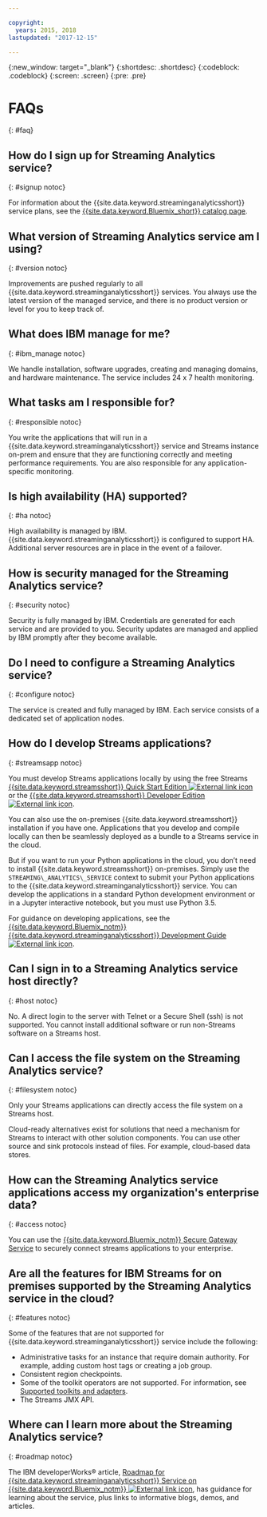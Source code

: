 ```yaml
---

copyright:
  years: 2015, 2018
lastupdated: "2017-12-15"

---
```


<!-- Attribute definitions -->
{:new_window: target="_blank"}
{:shortdesc: .shortdesc}
{:codeblock: .codeblock}
{:screen: .screen}
{:pre: .pre}

# FAQs
{: #faq}

## How do I sign up for Streaming Analytics service?
{: #signup notoc}  

For information about the {{site.data.keyword.streaminganalyticsshort}} service plans, see the [{{site.data.keyword.Bluemix_short}} catalog page](https://console.ng.bluemix.net/catalog/services/streaming-analytics).

## What version of Streaming Analytics service am I using?
{: #version notoc}   

Improvements are pushed regularly to all {{site.data.keyword.streaminganalyticsshort}} services. You always use the latest version of the managed service, and there is no product version or level for you to keep track of.

## What does IBM manage for me?
{: #ibm_manage notoc}   

We handle installation, software upgrades, creating and managing domains, and hardware maintenance. The service includes 24 x 7 health monitoring.


## What tasks am I responsible for?  
{: #responsible notoc}

You write the applications that will run in a {{site.data.keyword.streaminganalyticsshort}} service and Streams instance on-prem and ensure that they are functioning correctly and meeting performance requirements. You are also responsible for any application-specific monitoring.

## Is high availability (HA) supported?
{: #ha notoc}

High availability is managed by IBM. {{site.data.keyword.streaminganalyticsshort}} is configured to support HA. Additional server resources are in place in the event of a failover.

## How is security managed for the Streaming Analytics service?
{: #security notoc}  

Security is fully managed by IBM. Credentials are generated for each service and are provided to you. Security updates are managed and applied by IBM promptly after they become available.

## Do I need to configure a Streaming Analytics service?  
{: #configure notoc}

The service is created and fully managed by IBM. Each service consists of a dedicated set of application nodes.

## How do I develop Streams applications?
{: #streamsapp notoc}

You must develop Streams applications locally by using the free Streams [{{site.data.keyword.streamsshort}} Quick Start Edition ![External link icon](../../icons/launch-glyph.svg "External link icon")](http://ibmstreams.github.io/streamsx.documentation/docs/4.2/qse-intro/) or the [{{site.data.keyword.streamsshort}} Developer Edition ![External link icon](../../icons/launch-glyph.svg "External link icon")](http://www.ibm.com/support/docview.wss?uid=swg24042775).

You can also use the on-premises {{site.data.keyword.streamsshort}} installation if you have one. Applications that you develop and compile locally can then be seamlessly deployed as a bundle to a Streams service in the cloud.

But if you want to run your Python applications in the cloud, you don’t need to install {{site.data.keyword.streamsshort}} on-premises. Simply use the `STREAMING\_ANALYTICS\_SERVICE` context to submit your Python applications to the {{site.data.keyword.streaminganalyticsshort}} service. You can develop the applications in a standard Python development environment or in a Jupyter interactive notebook, but you must use Python 3.5.

For guidance on developing applications, see the [{{site.data.keyword.Bluemix_notm}} {{site.data.keyword.streaminganalyticsshort}} Development Guide ![External link icon](../../icons/launch-glyph.svg "External link icon")](https://developer.ibm.com/streamsdev/docs/bluemix-streaming-analytics-development-guide/).

## Can I sign in to a Streaming Analytics service host directly?
{: #host notoc}  

No. A direct login to the server with Telnet or a Secure Shell (ssh) is not supported. You cannot install additional software or run non-Streams software on a Streams host.

## Can I access the file system on the Streaming Analytics service?
{: #filesystem notoc}  

Only your Streams applications can directly access the file system on a Streams host.

Cloud-ready alternatives exist for solutions that need a mechanism for Streams to interact with other solution components. You can use other source and sink protocols instead of files. For example, cloud-based data stores.

## How can the Streaming Analytics service applications access my organization's enterprise data?
{: #access notoc}  

You can use the [{{site.data.keyword.Bluemix_notm}} Secure Gateway Service](https://console.ng.bluemix.net/catalog/services/secure-gateway) to securely connect streams applications to your enterprise.

## Are all the features for IBM Streams for on premises supported by the Streaming Analytics service in the cloud?
{: #features notoc}

Some of the features that are not supported for {{site.data.keyword.streaminganalyticsshort}} service include the following:

  - Administrative tasks for an instance that require domain authority. For example, adding custom host tags or creating a job group.
  - Consistent region checkpoints.
  - Some of the toolkit operators are not supported. For information, see [Supported toolkits and adapters](/docs/services/StreamingAnalytics/compatible_toolkits.html).
  - The Streams JMX API.

## Where can I learn more about the Streaming Analytics service?
{: #roadmap notoc}

The IBM developerWorks® article, [Roadmap for {{site.data.keyword.streaminganalyticsshort}} Service on {{site.data.keyword.Bluemix_notm}} ![External link icon](../../icons/launch-glyph.svg "External link icon")](https://developer.ibm.com/streamsdev/docs/roadmap-for-streaming-analytics-service-on-bluemix/), has guidance for learning about the service, plus links to informative blogs, demos, and articles.
